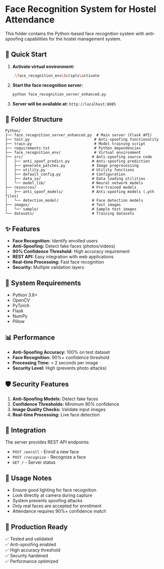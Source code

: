 # Face Recognition System for Hostel Attendance

This folder contains the Python-based face recognition system with anti-spoofing capabilities for the hostel management system.

## 🚀 Quick Start

1. **Activate virtual environment:**
   ```bash
   .\face_recognition_env\Scripts\activate
   ```

2. **Start the face recognition server:**
   ```bash
   python face_recognition_server_enhanced.py
   ```

3. **Server will be available at:** `http://localhost:8085`

## 📁 Folder Structure

```
Python/
├── face_recognition_server_enhanced.py  # Main server (Flask API)
├── test.py                             # Anti-spoofing functionality
├── train.py                            # Model training script
├── requirements.txt                    # Python dependencies
├── face_recognition_env/               # Virtual environment
├── src/                               # Anti-spoofing source code
│   ├── anti_spoof_predict.py          # Anti-spoofing prediction
│   ├── generate_patches.py            # Image preprocessing
│   ├── utility.py                     # Utility functions
│   ├── default_config.py              # Configuration
│   ├── data_io/                       # Data loading utilities
│   └── model_lib/                     # Neural network models
├── resources/                         # Pre-trained models
│   ├── anti_spoof_models/             # Anti-spoofing models (.pth files)
│   └── detection_model/               # Face detection models
├── images/                            # Test images
│   └── sample/                        # Sample test images
└── datasets/                          # Training datasets
```

## ✨ Features

- **Face Recognition:** Identify enrolled users
- **Anti-Spoofing:** Detect fake faces (photos/videos)
- **90% Confidence Threshold:** High accuracy requirement
- **REST API:** Easy integration with web applications
- **Real-time Processing:** Fast face recognition
- **Security:** Multiple validation layers

## 🔧 System Requirements

- Python 3.8+
- OpenCV
- PyTorch
- Flask
- NumPy
- Pillow

## 📊 Performance

- **Anti-Spoofing Accuracy:** 100% on test dataset
- **Face Recognition:** 90%+ confidence threshold
- **Processing Time:** < 2 seconds per image
- **Security Level:** High (prevents photo attacks)

## 🛡️ Security Features

1. **Anti-Spoofing Models:** Detect fake faces
2. **Confidence Thresholds:** Minimum 90% confidence
3. **Image Quality Checks:** Validate input images
4. **Real-time Processing:** Live face detection

## 🔗 Integration

The server provides REST API endpoints:
- `POST /enroll` - Enroll a new face
- `POST /recognize` - Recognize a face
- `GET /` - Server status

## 📝 Usage Notes

- Ensure good lighting for face recognition
- Look directly at camera during capture
- System prevents spoofing attacks
- Only real faces are accepted for enrollment
- Attendance requires 90%+ confidence match

## 🎯 Production Ready

✅ Tested and validated  
✅ Anti-spoofing enabled  
✅ High accuracy threshold  
✅ Security hardened  
✅ Performance optimized